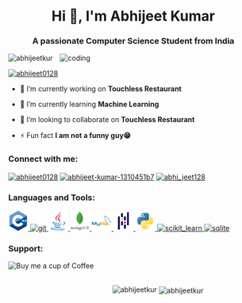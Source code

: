 <h1 align="center">Hi 👋, I'm Abhijeet Kumar</h1>
<h3 align="center">A passionate Computer Science Student from India</h3>

<img align="right" alt="coding" width="400" src="https://cdn.dribbble.com/users/1292677/screenshots/6139167/avento.gif">

<p align="left"> <img src="https://komarev.com/ghpvc/?username=abhijeetkur&label=Profile%20views&color=0e75b6&style=flat" alt="abhijeetkur" /> </p>

<p align="left"> <a href="https://twitter.com/abhijeet0128" target="blank"><img src="https://img.shields.io/twitter/follow/abhijeet0128?logo=twitter&style=for-the-badge" alt="abhijeet0128" /></a> </p>

- 🔭 I’m currently working on **Touchless Restaurant**

- 🌱 I’m currently learning **Machine Learning**

- 👯 I’m looking to collaborate on **Touchless Restaurant**

- ⚡ Fun fact **I am not a funny guy😁**

<h3 align="left">Connect with me:</h3>
<p align="left">
<a href="https://twitter.com/abhijeet0128" target="blank"><img align="center" src="https://raw.githubusercontent.com/rahuldkjain/github-profile-readme-generator/master/src/images/icons/Social/twitter.svg" alt="abhijeet0128" height="30" width="40" /></a>
<a href="https://linkedin.com/in/abhijeet-kumar-1310451b7" target="blank"><img align="center" src="https://raw.githubusercontent.com/rahuldkjain/github-profile-readme-generator/master/src/images/icons/Social/linked-in-alt.svg" alt="abhijeet-kumar-1310451b7" height="30" width="40" /></a>
<a href="https://www.leetcode.com/abhi_jeet128" target="blank"><img align="center" src="https://raw.githubusercontent.com/rahuldkjain/github-profile-readme-generator/master/src/images/icons/Social/leet-code.svg" alt="abhi_jeet128" height="30" width="40" /></a>
</p>

<h3 align="left">Languages and Tools:</h3>
<p align="left"> <a href="https://www.w3schools.com/cpp/" target="_blank" rel="noreferrer"> <img src="https://raw.githubusercontent.com/devicons/devicon/master/icons/cplusplus/cplusplus-original.svg" alt="cplusplus" width="40" height="40"/> </a> <a href="https://git-scm.com/" target="_blank" rel="noreferrer"> <img src="https://www.vectorlogo.zone/logos/git-scm/git-scm-icon.svg" alt="git" width="40" height="40"/> </a> <a href="https://www.java.com" target="_blank" rel="noreferrer"> <img src="https://raw.githubusercontent.com/devicons/devicon/master/icons/java/java-original.svg" alt="java" width="40" height="40"/> </a> <a href="https://www.mongodb.com/" target="_blank" rel="noreferrer"> <img src="https://raw.githubusercontent.com/devicons/devicon/master/icons/mongodb/mongodb-original-wordmark.svg" alt="mongodb" width="40" height="40"/> </a> <a href="https://www.mysql.com/" target="_blank" rel="noreferrer"> <img src="https://raw.githubusercontent.com/devicons/devicon/master/icons/mysql/mysql-original-wordmark.svg" alt="mysql" width="40" height="40"/> </a> <a href="https://pandas.pydata.org/" target="_blank" rel="noreferrer"> <img src="https://raw.githubusercontent.com/devicons/devicon/2ae2a900d2f041da66e950e4d48052658d850630/icons/pandas/pandas-original.svg" alt="pandas" width="40" height="40"/> </a> <a href="https://www.python.org" target="_blank" rel="noreferrer"> <img src="https://raw.githubusercontent.com/devicons/devicon/master/icons/python/python-original.svg" alt="python" width="40" height="40"/> </a> <a href="https://scikit-learn.org/" target="_blank" rel="noreferrer"> <img src="https://upload.wikimedia.org/wikipedia/commons/0/05/Scikit_learn_logo_small.svg" alt="scikit_learn" width="40" height="40"/> </a> <a href="https://www.sqlite.org/" target="_blank" rel="noreferrer"> <img src="https://www.vectorlogo.zone/logos/sqlite/sqlite-icon.svg" alt="sqlite" width="40" height="40"/> </a> </p>

<h3 align="left">Support:</h3>
<p><a href="https://www.buymeacoffee.com/Buy me a cup of Coffee"> <img align="left" src="https://cdn.buymeacoffee.com/buttons/v2/default-yellow.png" height="50" width="210" alt="Buy me a cup of Coffee" /></a></p><br><br>

<p><img align="left" src="https://github-readme-stats.vercel.app/api/top-langs?username=abhijeetkur&show_icons=true&locale=en&layout=compact" alt="abhijeetkur" /></p>

<p>&nbsp;<img align="center" src="https://github-readme-stats.vercel.app/api?username=abhijeetkur&show_icons=true&locale=en" alt="abhijeetkur" /></p>
